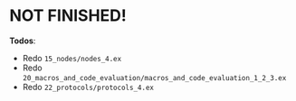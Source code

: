 # NOT FINISHED!

__Todos__:
* Redo `15_nodes/nodes_4.ex`
* Redo `20_macros_and_code_evaluation/macros_and_code_evaluation_1_2_3.ex`
* Redo `22_protocols/protocols_4.ex`
